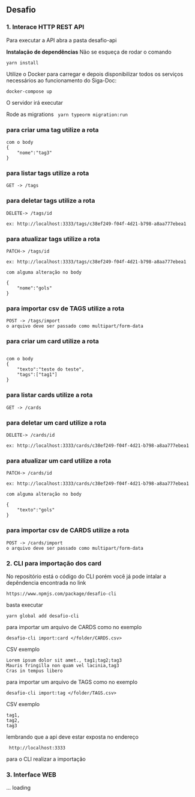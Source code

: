 ## Desafio

### 1. Interace HTTP REST API

Para executar a API abra a pasta desafio-api 


**Instalação de dependências**
 Não se esqueça de rodar o comando

```yarn install```

Utilize o Docker para carregar e depois disponibilizar todos os serviços necessários ao funcionamento do Siga-Doc:

```docker-compose up```


O servidor irá executar

Rode as migrations 
``` yarn typeorm migration:run```

### para criar uma tag utilize a rota 

```POST -> /tags
com o body 
{
	"nome":"tag3"
}

```


### para listar tags utilize a rota
```
GET -> /tags
```

### para deletar tags utilize a rota

```
DELETE-> /tags/id

ex: http://localhost:3333/tags/c38ef249-f04f-4d21-b798-a8aa777ebea1
```

### para atualizar tags utilize a rota
```
PATCH-> /tags/id

ex: http://localhost:3333/tags/c38ef249-f04f-4d21-b798-a8aa777ebea1

com alguma alteração no body 

{
	"nome":"gols"
}
```


### para importar csv de TAGS utilize a rota 

```
POST -> /tags/import
o arquivo deve ser passado como multipart/form-data

```
### para criar um card utilize a rota 

```POST -> /cards

com o body 
{
	"texto":"teste do teste",
	"tags":["tag1"]
}

```


### para listar cards utilize a rota
```
GET -> /cards
```

### para deletar um card utilize a rota

```
DELETE-> /cards/id

ex: http://localhost:3333/cards/c38ef249-f04f-4d21-b798-a8aa777ebea1
```

### para atualizar um card utilize a rota
```
PATCH-> /cards/id

ex: http://localhost:3333/cards/c38ef249-f04f-4d21-b798-a8aa777ebea1

com alguma alteração no body 

{
	"texto":"gols"
}
```


### para importar csv de CARDS utilize a rota 

```
POST -> /cards/import
o arquivo deve ser passado como multipart/form-data

```


### 2. CLI para importação dos card

No repositório está o código do CLI porém você já pode intalar a depêndencia encontrada no link

```https://www.npmjs.com/package/desafio-cli```

basta  executar 

```yarn global add desafio-cli```

para importar um arquivo de CARDS como no exemplo

```desafio-cli import:card </folder/CARDS.csv>```

CSV exemplo
```
Lorem ipsum dolor sit amet., tag1;tag2;tag3
Mauris fringilla non quam vel lacinia,tag3
Cras in tempus libero

```

para importar um arquivo de TAGS como no exemplo

```desafio-cli import:tag </folder/TAGS.csv>```

CSV exemplo
```
tag1,
tag2,
tag3

```

lembrando que a api deve estar exposta no endereço 

``` http://localhost:3333```

para o CLI realizar a importação 

### 3. Interface WEB

... loading
